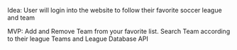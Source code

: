 Idea:
User will login into the website to follow their favorite soccer league and team

MVP:
Add and Remove Team from your favorite list.
Search Team according to their league
Teams and League Database
API
